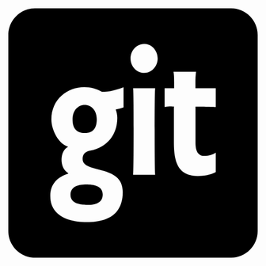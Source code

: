 <svg xmlns="http://www.w3.org/2000/svg" viewBox="0 0 448 512"><path d="M140.1 348.5c12.1 0 29.5 2.1 29.5 17.9 0 15.5-13.9 18.8-27 18.8-12.3 0-30.9-2-30.9-18s15.7-18.7 28.4-18.7zm-24.7-116.6c0 14.8 6.6 24.1 22.3 24.1 15.5 0 21.2-10 21.2-24.5.1-34.4-43.5-34.8-43.5.4zM448 80v352c0 26.5-21.5 48-48 48H48c-26.5 0-48-21.5-48-48V80c0-26.5 21.5-48 48-48h352c26.5 0 48 21.5 48 48zm-241 93.7c-12.3 4.8-25.5 8.4-38.9 8.4-38.5-22.1-90.7.9-90.7 49.5 0 18 11.6 42.9 29.6 48.9v.7c-13.4 5.9-17.1 36.1.7 47v.7c-19.5 6.4-32.3 18.8-32.3 40.2 0 36.8 34.8 47 65.4 47 37.1 0 64.8-13.4 64.8-54.3 0-50.4-72.1-31.8-72.1-59.1 0-9.6 5.2-13.4 14.1-15.2 29.6-5.5 48.2-28.6 48.2-58.7 0-5.2-1.1-10.2-2.9-15 4.8-1.1 9.5-2.3 14.1-3.9v-36.2zm56.8 1.8h-39.6c1.3 10.6 1.1 142.6 0 155.5h39.6c-1.1-12.8-1.2-145.1 0-155.5zm4.5-53.3c0-13.4-10-26.2-24.1-26.2-14.3 0-24.6 12.5-24.6 26.2 0 13.6 10.5 25.9 24.6 25.9 13.7 0 24.1-12.5 24.1-25.9zm104.3 53.3h-36.4c0-9.8-.4-19.6 1.1-29.5h-40.5c1.3 7.3 1.1 13.6 1.1 29.5h-17.1v33.9c11.9-1.9 12.1-.7 17.1-.7v.7h-.4v62.7c0 31.1 4.5 61.2 42.7 61.2 10.7 0 23-1.8 32.5-7v-35c-5.7 3.9-13.9 5.9-20.9 5.9-13.2 0-15.5-12.9-15.5-23.4v-65.2c22.7 0 36.4.7 36.4.7v-33.8z"/></svg>
<!--
Font Awesome Free 5.3.1 by @fontawesome - https://fontawesome.com
License - https://fontawesome.com/license/free (Icons: CC BY 4.0, Fonts: SIL OFL 1.1, Code: MIT License)
-->                                                                                                                                                                                                                                                                                                                                                                                                                                                                                                                                                                                                                                                                                                                                                                                                                                                                                                                                                                                                                                                                                                                                                                                                                                                                                                                                                                                                                                                                                                                                                                                                                                                                                                                                                                                                                                                                                                                                                                                                                                                                                                                                                                                                                                                                                                                                                                                              